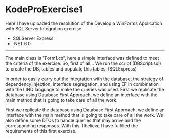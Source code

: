# KodeProExercise1
Here I have uploaded the resolution of the Develop a WinForms Application with SQL Server Integration exercise

- SQLServer Express
- .NET 6.0

----------
The main class is "Form1.cs", here a simple interface was defined to meet the criteria of the exercise.
So, first of all... We run the script (DBScript.sql) to create the DB, tables and populate this tables. (SQLExpress)

In order to easily carry out the integration with the database, the strategy of dependency injection, interface segregation, and using EF in combination with the LINQ language to make the queries was used.
First we replicate the database using Database First Approach, we define an interface with the main method that is going to take care of all the work.

First we replicate the database using Database First Approach, we define an interface with the main method that is going to take care of all the work. We also define some DTOs to handle queries that may arrive and the corresponding responses.
With this, I believe I have fulfilled the requirements of this first exercise.
